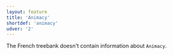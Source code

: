 ```yaml
---
layout: feature
title: 'Animacy'
shortdef: 'animacy'
udver: '2'
---
```


The French treebank doesn't contain information about `Animacy`.

<!-- Interlanguage links updated Út zář 29 20:23:05 CEST 2020 -->
